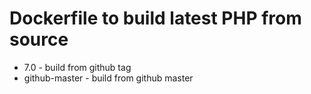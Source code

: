 # Dockerfile to build latest PHP from source

* 7.0 - build from github tag
* github-master - build from github master
